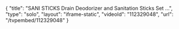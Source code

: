 {
    "title": "SANI STICKS Drain Deodorizer and Sanitation Sticks  Set ...",
    "type": "solo",
    "layout": "iframe-static",
    "videoId": "112329048",
    "url": "\/tvpembed\/112329048"
}